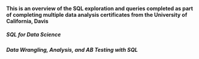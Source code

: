 #### This is an overview of the SQL exploration and queries completed as part of completing multiple data analysis certificates from the University of California, Davis
##### SQL for Data Science
##### Data Wrangling, Analysis, and AB Testing with SQL
